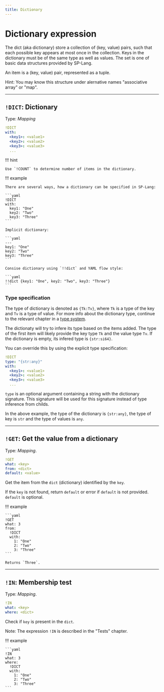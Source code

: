 ```yaml
---
title: Dictionary
---
```


# Dictionary expression


The dict (aka dictionary) store a collection of (key, value) pairs, such that each possible key appears at most once in the collection.
Keys in the dictionary must be of the same type as well as values.
The set is one of basic data structures provided by SP-Lang.

An item is a (key, value) pair, represented as a tuple.

Hint: You may know this structure under alernative names "associative array" or "map".

--- 

## `!DICT`: Dictionary 

Type:  _Mapping_

```yaml
!DICT
with:
  <key1>: <value1>
  <key2>: <value2>
  <key3>: <value3>
  ...
```

!!! hint

    Use `!COUNT` to determine number of items in the dictionary.


!!! example

    There are several ways, how a dictionary can be specified in SP-Lang:

    ```yaml
    !DICT
    with:
      key1: "One"
      key2: "Two"
      key3: "Three"
    ```

    Implicit dictionary:

    ```yaml
    ---
    key1: "One"
    key2: "Two"
    key3: "Three"
    ```

    Consise dictionary using `!!dict` and YAML flow style:

    ```yaml
    !!dict {key1: "One", key2: "Two", key3: "Three"}
    ```

### Type specification

The type of dictionary is denoted as `{Tk:Tv}`, where `Tk` is a type of the key and `Tv` is a type of value.
For more info about the dictionary type, continue to the relevant chapter in a [type system](../language/types#dictionary).

The dictionaty will try to infere its type based on the items added.
The type of the first item will likely provide the key type `Tk` and the value type `Tv`.
If the dictionary is empty, its infered type is `{str:si64}`.

You can override this by using the explicit type specification:

```yaml
!DICT
type: "{str:any}"
with:
  <key1>: <value1>
  <key2>: <value2>
  <key3>: <value3>
  ...
```

`type` is an optional argument containing a string with the dictionary signature.
This signature will be used for this signature instead of type inference from childs.

In the above example, the type of the dictionary is `{str:any}`, the type of key is `str` and the type of values is `any`.


--- 

## `!GET`: Get the value from a dictionary 

Type: _Mapping_.


```yaml
!GET
what: <key>
from: <dict>
default: <value>
```

Get the item from the `dict` (dictionary) identified by the `key`.

If the `key` is not found, return `default` or error if `default` is not provided.
`default` is optional.


!!! example

    ```yaml
    !GET
    what: 3
    from:
      !DICT
      with:
        1: "One"
        2: "Two"
        3: "Three"
    ```

    Returns `Three`.

--- 

## `!IN`: Membership test 

Type: _Mapping_.

```yaml
!IN
what: <key>
where: <dict>
```

Check if `key` is present in the `dict`.

Note: The expression `!IN` is described in the "Tests" chapter.

!!! example

    ```yaml
    !IN
    what: 3
    where:
      !DICT
      with:
        1: "One"
        2: "Two"
        3: "Three"
    ```

